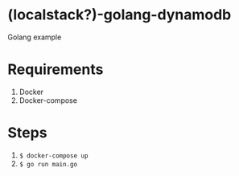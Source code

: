 # (localstack?)-golang-dynamodb

Golang example 

# Requirements
1. Docker
2. Docker-compose

# Steps
1. `$ docker-compose up`
2. `$ go run main.go`